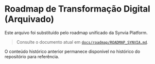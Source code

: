 # Roadmap de Transformação Digital (Arquivado)

Este arquivo foi substituído pelo roadmap unificado da Synvia Platform.

> Consulte o documento atual em [`docs/roadmap/ROADMAP_SYNVIA.md`](roadmap/ROADMAP_SYNVIA.md).

O conteúdo histórico anterior permanece disponível no histórico do repositório para referência.
